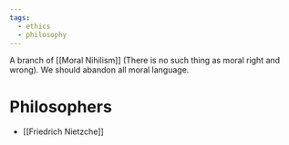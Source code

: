 ```yaml
---
tags:
  - ethics
  - philosophy
---
```

A branch of [[Moral Nihilism]] (There is no such thing as moral right and wrong).
We should abandon all moral language.
# Philosophers
- [[Friedrich Nietzche]]